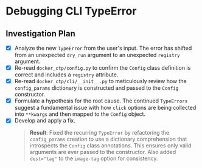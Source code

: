# Debugging CLI TypeError

## Investigation Plan

- [x] Analyze the new `TypeError` from the user's input. The error has shifted from an unexpected `dry_run` argument to an unexpected `registry` argument.
- [x] Re-read `docker_ctp/config.py` to confirm the `Config` class definition is correct and includes a `registry` attribute.
- [x] Re-read `docker_ctp/cli/__init__.py` to meticulously review how the `config_params` dictionary is constructed and passed to the `Config` constructor.
- [x] Formulate a hypothesis for the root cause. The continued `TypeErrors` suggest a fundamental issue with how `click` options are being collected into `**kwargs` and then mapped to the `Config` object.
- [x] Develop and apply a fix.
  > **Result**: Fixed the recurring `TypeError` by refactoring the `config_params` creation to use a dictionary comprehension that introspects the `Config` class annotations. This ensures only valid arguments are ever passed to the constructor. Also added `dest="tag"` to the `image-tag` option for consistency. 